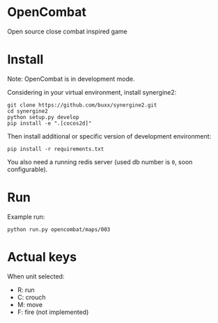 # OpenCombat

Open source close combat inspired game

# Install

Note: OpenCombat is in development mode. 

Considering in your virtual environment, install synergine2:

    git clone https://github.com/buxx/synergine2.git
    cd synergine2
    python setup.py develop
    pip install -e ".[cocos2d]"

Then install additional or specific version of development environment:

    pip install -r requirements.txt

You also need a running redis server (used db number is `0`, soon configurable). 

# Run

Example run:

    python run.py opencombat/maps/003

# Actual keys

When unit selected: 

* R: run
* C: crouch
* M: move
* F: fire (not implemented)
